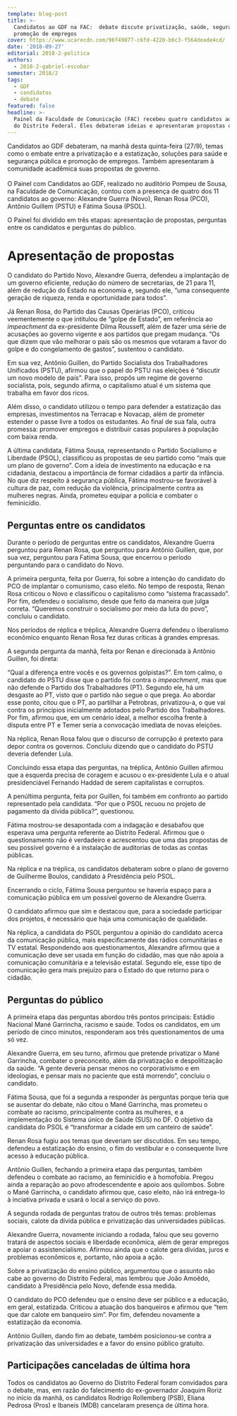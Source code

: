 ```yaml
---
template: blog-post
title: >-
  Candidatos ao GDF na FAC:  debate discute privatização, saúde, segurança e
  promoção de empregos
cover: https://www.ucarecdn.com/96f49077-c6fd-4220-b6c3-f564deade4cd/
date: '2018-09-27'
editorial: 2018-2-politica
authors:
  - 2018-2-gabriel-escobar
semester: 2018/2
tags:
  - GDF
  - candidatos
  - debate
featured: false
headline: >-
  Painel da Faculdade de Comunicação (FAC) recebeu quatro candidatos ao governo
  do Distrito Federal. Eles debateram ideias e apresentaram propostas de governo
---
```

Candidatos ao GDF debateram, na manhã desta quinta-feira (27/9), temas como o embate entre a privatização e a estatização, soluções para saúde e segurança pública e promoção de empregos. Também apresentaram à comunidade acadêmica suas propostas de governo.\
\
O Painel com Candidatos ao GDF, realizado no auditório Pompeu de Sousa, na Faculdade de Comunicação, contou com a presença de quatro dos 11 candidatos ao governo: Alexandre Guerra (Novo), Renan Rosa (PCO), Antônio Guillem (PSTU) e Fátima Sousa (PSOL).

O Painel foi dividido em três etapas: apresentação de propostas, perguntas entre os candidatos e perguntas do público.

# Apresentação de propostas

O candidato do Partido Novo, Alexandre Guerra, defendeu a implantação de um governo eficiente, redução do número de secretarias, de 21 para 11, além de redução do Estado na economia e, segundo ele, “uma consequente geração de riqueza, renda e oportunidade para todos”.

Já Renan Rosa, do Partido das Causas Operárias (PCO), criticou veementemente o que intitulou de “golpe de Estado”, em referência ao _impeachment_ da ex-presidente Dilma Rousseff, além de fazer uma série de acusações ao governo vigente e aos partidos que pregam mudança. “Os que dizem que vão melhorar o país são os mesmos que votaram a favor do golpe e do congelamento de gastos”, sustentou o candidato.

Em sua vez, Antônio Guillen, do Partido Socialista dos Trabalhadores Unificados (PSTU), afirmou que o papel do PSTU nas eleições é “discutir um novo modelo de país”. Para isso, propôs um regime de governo socialista, pois, segundo afirma, o capitalismo atual é um sistema que trabalha em favor dos ricos.

Além disso, o candidato utilizou o tempo para defender a estatização das empresas, investimentos na Terracap e Novacap, além de prometer estender o passe livre a todos os estudantes. Ao final de sua fala, outra promessa: promover empregos e distribuir casas populares à população com baixa renda.

A última candidata, Fátima Sousa, representando o Partido Socialismo e Liberdade (PSOL), classificou as propostas de seu partido como “mais que um plano de governo”. Com a ideia de investimento na educação e na cidadania, destacou a importância de formar cidadãos a partir da infância. No que diz respeito à segurança pública, Fátima mostrou-se favorável à cultura de paz, com redução da violência, principalmente contra as mulheres negras. Ainda, prometeu equipar a polícia e combater o feminicídio.

## Perguntas entre os candidatos

Durante o período de perguntas entre os candidatos, Alexandre Guerra perguntou para Renan Rosa, que perguntou para Antônio Guillen, que, por sua
 vez, perguntou para Fatima Sousa, que encerrou o período perguntando para o candidato do Novo.

A primeira pergunta, feita por Guerra, foi sobre a intenção do candidato do PCO de implantar o comunismo, caso eleito. No tempo de resposta, Renan Rosa criticou o Novo e classificou o capitalismo como “sistema fracassado”. Por fim, defendeu o socialismo, desde que feito da maneira que julga correta. “Queremos construir o socialismo por meio da luta do povo”, concluiu o candidato.

Nos períodos de réplica e tréplica, Alexandre Guerra defendeu o liberalismo econômico enquanto Renan Rosa fez duras críticas à grandes empresas.

A segunda pergunta da manhã, feita por Renan e direcionada à Antônio Guillen, foi direta:

“Qual a diferença entre vocês e os governos golpistas?”. Em tom calmo, o candidato do PSTU disse que o partido foi contra o _impeachment_, mas que não defende o Partido dos Trabalhadores (PT). Segundo ele, há um desgaste ao PT, visto que o partido não segue o que prega. Ao abordar esse ponto, citou que o PT, ao partilhar a Petrobras, privatizou-a, o que vai contra os princípios inicialmente adotados pelo Partido dos Trabalhadores. Por fim, afirmou que, em um cenário ideal, a melhor escolha frente à disputa entre PT e Temer seria a convocação imediata de novas eleições.

Na réplica, Renan Rosa falou que o discurso de corrupção é pretexto para depor contra os governos. Concluiu dizendo que o candidato do PSTU deveria defender Lula.

Concluindo essa etapa das perguntas, na tréplica, Antônio Guillen afirmou que a esquerda precisa de coragem e acusou o ex-presidente Lula e o atual presidenciável Fernando Haddad de serem capitalistas e corruptos.

A penúltima pergunta, feita por Guillen, foi também em confronto ao partido representado pela candidata. “Por que o PSOL recuou no projeto de pagamento da dívida pública?”, questionou.

Fátima mostrou-se desapontada com a indagação e desabafou que esperava uma pergunta referente ao Distrito Federal. Afirmou que o questionamento não é verdadeiro e acrescentou que uma das propostas de seu possível governo é a instalação de auditorias de todas as contas públicas.

Na réplica e na tréplica, os candidatos debateram sobre o plano de governo de Guilherme Boulos, candidato à Presidência pelo PSOL.

Encerrando o ciclo, Fátima Sousa perguntou se haveria espaço para a comunicação pública em um possível governo de Alexandre Guerra.

O candidato afirmou que sim e destacou que, para  a sociedade participar dos projetos, é necessário que haja uma comunicação de qualidade.

Na réplica, a candidata do PSOL perguntou a opinião do candidato acerca da comunicação pública, mais especificamente das rádios comunitárias e TV estatal. Respondendo aos questionamentos, Alexandre afirmou que a comunicação deve ser usada em função do cidadão, mas que não apoia a comunicação comunitária e a televisão estatal. Segundo ele, esse tipo de comunicação gera mais prejuízo para o Estado do que retorno para o cidadão.

## Perguntas do público

A primeira etapa das perguntas abordou três pontos principais: Estádio Nacional Mané Garrincha, racismo e saúde. Todos os candidatos, em um período de cinco minutos, responderam aos três questionamentos de uma só vez.

Alexandre Guerra, em seu turno, afirmou que pretende privatizar o Mané Garrincha, combater o preconceito, além da privatização e despolitização da saúde. “A gente deveria pensar menos no corporativismo e em ideologias, e pensar mais no paciente que está morrendo”, concluiu o candidato.

Fátima Sousa, que foi a segunda a responder às perguntas porque teria que se ausentar do debate, não citou o Mané Garrincha, mas prometeu o combate ao racismo, principalmente contra as mulheres, e a implementação do Sistema único de Saúde (SUS) no DF. O objetivo da candidata do PSOL é “transformar a cidade em um canteiro de saúde”.

Renan Rosa fugiu aos temas que deveriam ser discutidos. Em seu tempo, defendeu a estatização do ensino, o fim do vestibular e o consequente livre acesso à educação pública.

Antônio Guillen, fechando a primeira etapa das perguntas, também defendeu o combate ao racismo, ao feminicídio e à homofobia. Pregou ainda a reparação ao povo afrodescendente e apoio aos quilombos. Sobre o Mané Garrincha, o candidato afirmou que, caso eleito, não irá entrega-lo à inciativa privada e usará o local a serviço do povo.

A segunda rodada de perguntas tratou de outros três temas: problemas sociais, calote da dívida pública e privatização das universidades públicas.

Alexandre Guerra, novamente iniciando a rodada, falou que seu governo tratará de aspectos sociais e liberdade econômica, além de gerar empregos e apoiar o assistencialismo. Afirmou ainda que o calote gera dívidas, juros e problemas econômicos e, portanto, não apoia a ação.

Sobre a privatização do ensino público, argumentou que o assunto não cabe ao governo do Distrito Federal, mas lembrou que João Amoêdo, candidato à Presidência pelo Novo, defende essa medida.

O candidato do PCO defendeu que o ensino deve ser público e a educação, em geral, estatizada. Criticou a atuação dos banqueiros e afirmou que “tem que dar calote em banqueiro sim”. Por fim, defendeu novamente a estatização da economia.

Antônio Guillen, dando fim ao debate, também posicionou-se contra a privatização das universidades e a favor do ensino público gratuito.

## Participações canceladas de última hora

Todos os candidatos ao Governo do Distrito Federal foram convidados para o debate, mas, em razão do falecimento do ex-governador Joaquim Roriz no início da manhã, os candidatos Rodrigo Rollemberg (PSB), Eliana Pedrosa (Pros) e Ibaneis (MDB)  cancelaram presença de última hora.

